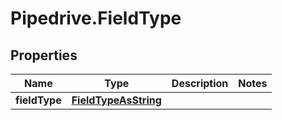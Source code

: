 # Pipedrive.FieldType

## Properties

Name | Type | Description | Notes
------------ | ------------- | ------------- | -------------
**fieldType** | [**FieldTypeAsString**](FieldTypeAsString.md) |  | 


